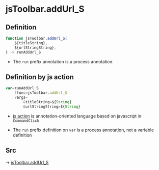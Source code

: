 # jsToolbar.addUrl_S

## Definition

```js.js
function jsToolbar.addUrl_S(
	${titleString},
	${urlStringString},
) -> runAddUrl_S
```

- The `run` prefix annotation is a process annotation
## Definition by js action

```js.js
var=runAddUrl_S
	?func=jsToolbar.addUrl_S
	?args=
		&titleString=${String}
		&urlStringString=${String}
```

- [js action](#) is annotation-oriented language based on javascript in `CommandClick`

- The `run` prefix definition on `var` is a process annotation, not a variable definition

## Src

-> [jsToolbar.addUrl_S](https://github.com/puutaro/CommandClick/blob/master/app/src/main/java/com/puutaro/commandclick/fragment_lib/terminal_fragment/js_interface/toolbar/JsToolbar.kt#L123)


